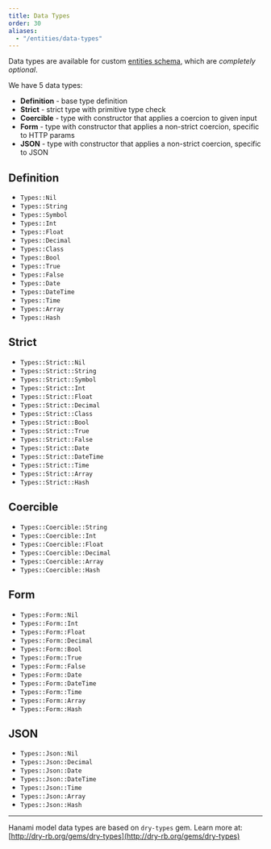 ```yaml
---
title: Data Types
order: 30
aliases:
  - "/entities/data-types"
---
```


Data types are available for custom [entities schema](/entities/custom-schema), which are *completely optional*.

We have 5 data types:

  * **Definition** - base type definition
  * **Strict** - strict type with primitive type check
  * **Coercible** - type with constructor that applies a coercion to given input
  * **Form** - type with constructor that applies a non-strict coercion, specific to HTTP params
  * **JSON** - type with constructor that applies a non-strict coercion, specific to JSON

## Definition

  * `Types::Nil`
  * `Types::String`
  * `Types::Symbol`
  * `Types::Int`
  * `Types::Float`
  * `Types::Decimal`
  * `Types::Class`
  * `Types::Bool`
  * `Types::True`
  * `Types::False`
  * `Types::Date`
  * `Types::DateTime`
  * `Types::Time`
  * `Types::Array`
  * `Types::Hash`

## Strict

  * `Types::Strict::Nil`
  * `Types::Strict::String`
  * `Types::Strict::Symbol`
  * `Types::Strict::Int`
  * `Types::Strict::Float`
  * `Types::Strict::Decimal`
  * `Types::Strict::Class`
  * `Types::Strict::Bool`
  * `Types::Strict::True`
  * `Types::Strict::False`
  * `Types::Strict::Date`
  * `Types::Strict::DateTime`
  * `Types::Strict::Time`
  * `Types::Strict::Array`
  * `Types::Strict::Hash`

## Coercible

  * `Types::Coercible::String`
  * `Types::Coercible::Int`
  * `Types::Coercible::Float`
  * `Types::Coercible::Decimal`
  * `Types::Coercible::Array`
  * `Types::Coercible::Hash`

## Form

  * `Types::Form::Nil`
  * `Types::Form::Int`
  * `Types::Form::Float`
  * `Types::Form::Decimal`
  * `Types::Form::Bool`
  * `Types::Form::True`
  * `Types::Form::False`
  * `Types::Form::Date`
  * `Types::Form::DateTime`
  * `Types::Form::Time`
  * `Types::Form::Array`
  * `Types::Form::Hash`

## JSON

  * `Types::Json::Nil`
  * `Types::Json::Decimal`
  * `Types::Json::Date`
  * `Types::Json::DateTime`
  * `Types::Json::Time`
  * `Types::Json::Array`
  * `Types::Json::Hash`

---

Hanami model data types are based on `dry-types` gem. Learn more at: [http://dry-rb.org/gems/dry-types](http://dry-rb.org/gems/dry-types)
